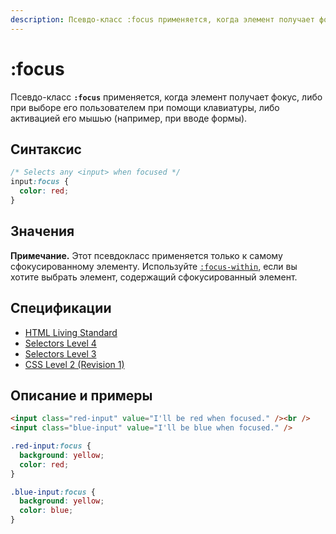 ```yaml
---
description: Псевдо-класс :focus применяется, когда элемент получает фокус, либо при выборе его пользователем при помощи клавиатуры, либо активацией его мышью
---
```


# :focus

Псевдо-класс **`:focus`** применяется, когда элемент получает фокус, либо при выборе его пользователем при помощи клавиатуры, либо активацией его мышью (например, при вводе формы).

## Синтаксис

```css
/* Selects any <input> when focused */
input:focus {
  color: red;
}
```

## Значения

**Примечание.** Этот псевдокласс применяется только к самому сфокусированному элементу. Используйте [`:focus-within`](:focus-within.md), если вы хотите выбрать элемент, содержащий сфокусированный элемент.

## Спецификации

- [HTML Living Standard](https://html.spec.whatwg.org/multipage/scripting.html#selector-focus)
- [Selectors Level 4](https://drafts.csswg.org/selectors-4/#focus-pseudo)
- [Selectors Level 3](https://drafts.csswg.org/selectors-3/#the-user-action-pseudo-classes-hover-act)
- [CSS Level 2 (Revision 1)](http://www.w3.org/TR/CSS2/selector.html#dynamic-pseudo-classes)

## Описание и примеры

```html tab="HTML"
<input class="red-input" value="I'll be red when focused." /><br />
<input class="blue-input" value="I'll be blue when focused." />
```

```css tab="CSS"
.red-input:focus {
  background: yellow;
  color: red;
}

.blue-input:focus {
  background: yellow;
  color: blue;
}
```
